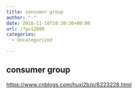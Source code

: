 ```yaml
---
title: consumer group
author: "-"
date: 2018-11-16T10:30:36+00:00
url: /?p=12889
categories:
  - Uncategorized

---
```

## consumer group
https://www.cnblogs.com/huxi2b/p/6223228.html